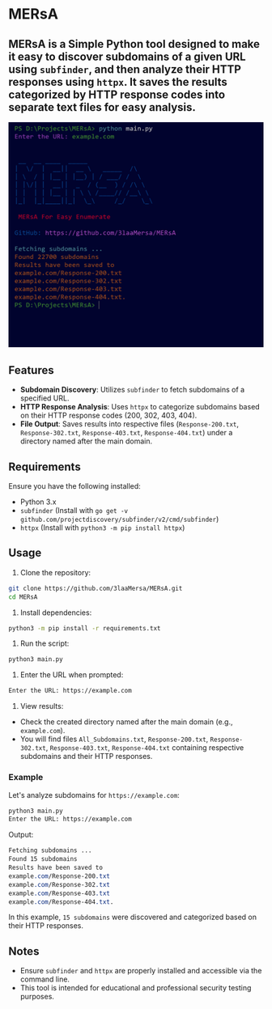 # MERsA

MERsA is a Simple Python tool designed to make it easy to discover subdomains of a given URL using `subfinder`, and then analyze their HTTP responses using `httpx`. It saves the results categorized by HTTP response codes into separate text files for easy analysis.
---
![Untitled](example/photo.png)

## Features

- **Subdomain Discovery**: Utilizes `subfinder` to fetch subdomains of a specified URL.
- **HTTP Response Analysis**: Uses `httpx` to categorize subdomains based on their HTTP response codes (200, 302, 403, 404).
- **File Output**: Saves results into respective files (`Response-200.txt`, `Response-302.txt`, `Response-403.txt`, `Response-404.txt`) under a directory named after the main domain.

## Requirements

Ensure you have the following installed:

- Python 3.x
- `subfinder` (Install with `go get -v github.com/projectdiscovery/subfinder/v2/cmd/subfinder`)
- `httpx` (Install with `python3 -m pip install httpx`)

## Usage

1. Clone the repository:

```bash
git clone https://github.com/3laaMersa/MERsA.git
cd MERsA
```

1. Install dependencies:

```bash
python3 -m pip install -r requirements.txt
```

1. Run the script:

```bash
python3 main.py
```

1. Enter the URL when prompted:

```bash
Enter the URL: https://example.com
```

1. View results:
- Check the created directory named after the main domain (e.g., `example.com`).
- You will find files `All_Subdomains.txt`, `Response-200.txt`, `Response-302.txt`, `Response-403.txt`, `Response-404.txt` containing respective subdomains and their HTTP responses.

### Example

Let's analyze subdomains for `https://example.com`:

```bash
python3 main.py
Enter the URL: https://example.com
```

Output:

```css
Fetching subdomains ...
Found 15 subdomains
Results have been saved to
example.com/Response-200.txt
example.com/Response-302.txt
example.com/Response-403.txt
example.com/Response-404.txt.
```

In this example, `15 subdomains` were discovered and categorized based on their HTTP responses.

## Notes

- Ensure `subfinder` and `httpx` are properly installed and accessible via the command line.
- This tool is intended for educational and professional security testing purposes.
